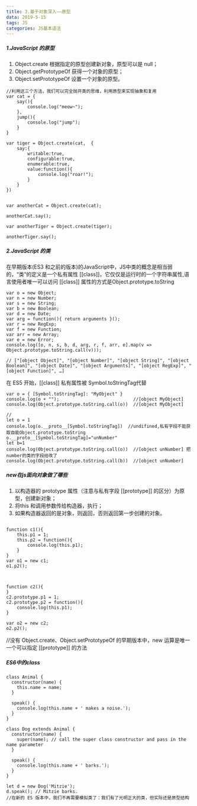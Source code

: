 ```yaml
---
title: 3.基于对象深入——原型
data: 2019-5-15
tags: JS
categories: JS基本语法
---
```



##### 1.JavaScript 的原型
1. Object.create 根据指定的原型创建新对象，原型可以是 null； 
1. Object.getPrototypeOf 获得一个对象的原型；
1. Object.setPrototypeOf 设置一个对象的原型。
```
//利用这三个方法，我们可以完全抛开类的思维，利用原型来实现抽象和复用
var cat = {
    say(){
        console.log("meow~");
    },
    jump(){
        console.log("jump");
    }
}

var tiger = Object.create(cat,  {
    say:{
        writable:true,
        configurable:true,
        enumerable:true,
        value:function(){
            console.log("roar!");
        }
    }
})


var anotherCat = Object.create(cat);

anotherCat.say();

var anotherTiger = Object.create(tiger);

anotherTiger.say();
```

##### 2.JavaScript 的类
在早期版本(ES3 和之前的版本)的JavaScript中，JS中类的概念是相当弱的，“类”的定义是一个私有属性 [[class]]，它仅仅是运行时的一个字符串属性,语言使用者唯一可以访问 [[class]] 属性的方式是Object.prototype.toString

```
var o = new Object;
var n = new Number;
var s = new String;
var b = new Boolean;
var d = new Date;
var arg = function(){ return arguments }();
var r = new RegExp;
var f = new Function;
var arr = new Array;
var e = new Error;
console.log([o, n, s, b, d, arg, r, f, arr, e].map(v => Object.prototype.toString.call(v))); 

// ["[object Object]", "[object Number]", "[object String]", "[object Boolean]", "[object Date]", "[object Arguments]", "[object RegExp]", "[object Function]", …]
```
在 ES5 开始，[[class]] 私有属性被 Symbol.toStringTag代替
```
var o = { [Symbol.toStringTag]: "MyObject" }
console.log(o + "");                            //[object MyObject]
console.log(Object.prototype.toString.call(o))  //[object MyObject]

//
let o = 1
console.log(o.__proto__[Symbol.toStringTag])  //undifined,私有字段不能获取自能Object.prototype.toString
o.__proto__[Symbol.toStringTag]="unNumber"
let b=1
console.log(Object.prototype.toString.call(o))  //[object unNumber] 把number的类的字段给改了
console.log(Object.prototype.toString.call(b))  //[object unNumber]
```

##### new在js面向对象做了哪些
1. 以构造器的 prototype 属性（注意与私有字段 [[prototype]] 的区分）为原型，创建新对象；
1. 将this 和调用参数传给构造器，执行；
1. 如果构造器返回的是对象，则返回，否则返回第一步创建的对象。

```

function c1(){
    this.p1 = 1;
    this.p2 = function(){
        console.log(this.p1);
    }
} 
var o1 = new c1;
o1.p2();



function c2(){
}
c2.prototype.p1 = 1;
c2.prototype.p2 = function(){
    console.log(this.p1);
}

var o2 = new c2;
o2.p2();

```

//没有 Object.create、Object.setPrototypeOf 的早期版本中，new 运算是唯一一个可以指定 [[prototype]] 的方法

##### ES6中的class

```
class Animal { 
  constructor(name) {
    this.name = name;
  }
  
  speak() {
    console.log(this.name + ' makes a noise.');
  }
}

class Dog extends Animal {
  constructor(name) {
    super(name); // call the super class constructor and pass in the name parameter
  }

  speak() {
    console.log(this.name + ' barks.');
  }
}

let d = new Dog('Mitzie');
d.speak(); // Mitzie barks.
//在新的 ES 版本中，我们不再需要模拟类了：我们有了光明正大的类，但实际还是原型结构
```
